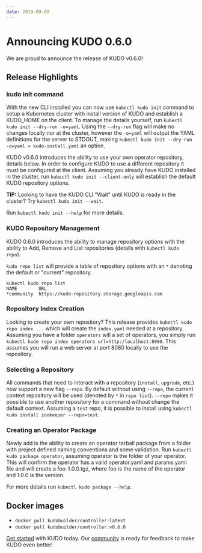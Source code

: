 ```yaml
---
date: 2019-09-09
---
```


# Announcing KUDO 0.6.0

We are proud to announce the release of KUDO v0.6.0! 

## Release Highlights

### kudo init command

With the new CLI installed you can now use `kubectl kudo init` command to setup a Kubernetes cluster with install version of KUDO and establish a KUDO_HOME on the client. To manage the details yourself, run `kubectl kudo init --dry-run -o=yaml`. Using the `--dry-run` flag will make no changes locally nor at the cluster, however the `-o=yaml` will output the YAML definitions for the server to STDOUT, making `kubectl kudo init --dry-run -o=yaml > kudo-install.yaml` an option.

KUDO v0.6.0 introduces the ability to use your own operator repository, details below. In order to configure KUDO to use a different repository it must be configured at the client. Assuming you already have KUDO installed in the cluster, run `kubectl kudo init --client-only` will establish the default KUDO repository options.

**TIP:** Looking to have the KUDO CLI "Wait" until KUDO is ready in the cluster? Try `kubectl kudo init --wait`.

Run `kubectl kudo init --help` for more details.

### KUDO Repository Management

KUDO 0.6.0 introduces the ability to manage repository options with the ability to Add, Remove and List repositories (details with `kubectl kudo repo`).

`kudo repo list` will provide a table of repository options with an `*` denoting the default or "current" repository.

```
kubectl kudo repo list
NAME      	URL                                           
*community	https://kudo-repository.storage.googleapis.com
```

### Repository Index Creation

Looking to create your own repository? This release provides `kubectl kudo repo index ...` which will create the `index.yaml` needed at a repository.  Assuming you have a folder `operators` will a set of operators, you simply run `kubectl kudo repo index operators url=http:/localhost:8080`. This assumes you will run a web server at port 8080 locally to use the repository.

### Selecting a Repository

All commands that need to interact with a repository (`install`, `upgrade`, etc.) now support a new flag `--repo`.  By default without using `--repo`, the current context repository will be used (denoted by `*` in `repo list`). `--repo` makes it possible to use another repository for a command without change the default context. Assuming a `test` repo, it is possible to install using `kubectl kudo install zookeeper --repo=test`.

### Creating an Operator Package

Newly add is the ability to create an operator tarball package from a folder with project defined naming conventions and some validation. Run `kubectl kudo package operator`, assuming operator is the folder of your operator. This will confirm the operator has a valid operator.yaml and params.yaml file and will create a foo-1.0.0.tgz, where foo is the name of the operator and 1.0.0 is the version. 

For more details run `kubectl kudo package --help`.

## Docker images

- `docker pull kudobuilder/controller:latest`
- `docker pull kudobuilder/controller:v0.6.0`

[Get started](../docs/README.md) with KUDO today. Our [community](../community/README.md) is ready for feedback to make KUDO even better!

